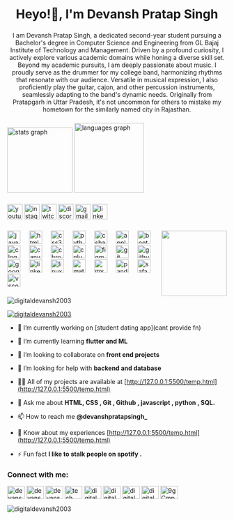 <h1 align="center">Heyo!👋, I'm Devansh Pratap Singh</h1>

###

<p align="center">I am Devansh Pratap Singh, a dedicated second-year student pursuing a Bachelor's degree in Computer Science and Engineering from GL Bajaj Institute of Technology and Management. Driven by a profound curiosity, I actively explore various academic domains while honing a diverse skill set. Beyond my academic pursuits, I am deeply passionate about music. I proudly serve as the drummer for my college band, harmonizing rhythms that resonate with our audience. Versatile in musical expression, I also proficiently play the guitar, cajon, and other percussion instruments, seamlessly adapting to the band's dynamic needs. Originally from Pratapgarh in Uttar Pradesh, it's not uncommon for others to mistake my hometown for the similarly named city in Rajasthan.</p>

###

<div align="left">
  <img src="https://github-readme-stats.vercel.app/api?username=digitaldevansh2003&hide_title=false&hide_rank=false&show_icons=true&include_all_commits=true&count_private=true&disable_animations=false&theme=dark&locale=en&hide_border=true" height="150" alt="stats graph"  />
  <img src="https://github-readme-stats.vercel.app/api/top-langs?username=digitaldevansh2003&locale=en&hide_title=false&layout=compact&card_width=320&langs_count=5&theme=dark&hide_border=true" height="160" alt="languages graph"  />
</div>

###

<div align="left">
  <img src="https://img.shields.io/static/v1?message=Youtube&logo=youtube&label=&color=FF0000&logoColor=white&labelColor=&style=for-the-badge" height="35" alt="youtube logo"  />
  <img src="https://img.shields.io/static/v1?message=Instagram&logo=instagram&label=&color=E4405F&logoColor=white&labelColor=&style=for-the-badge" height="35" alt="instagram logo"  />
  <img src="https://img.shields.io/static/v1?message=Twitch&logo=twitch&label=&color=9146FF&logoColor=white&labelColor=&style=for-the-badge" height="35" alt="twitch logo"  />
  <img src="https://img.shields.io/static/v1?message=Discord&logo=discord&label=&color=7289DA&logoColor=white&labelColor=&style=for-the-badge" height="35" alt="discord logo"  />
  <img src="https://img.shields.io/static/v1?message=Gmail&logo=gmail&label=&color=D14836&logoColor=white&labelColor=&style=for-the-badge" height="35" alt="gmail logo"  />
  <img src="https://img.shields.io/static/v1?message=LinkedIn&logo=linkedin&label=&color=0077B5&logoColor=white&labelColor=&style=for-the-badge" height="35" alt="linkedin logo"  />
</div>

###

<img align="right" height="150" src="https://user-images.githubusercontent.com/74038190/235224431-e8c8c12e-6826-47f1-89fb-2ddad83b3abf.gif"  />

###

<div align="left">
  <img src="https://cdn.jsdelivr.net/gh/devicons/devicon/icons/javascript/javascript-original.svg" height="30" alt="javascript logo"  />
  <img width="12" />
  <img src="https://cdn.jsdelivr.net/gh/devicons/devicon/icons/html5/html5-original.svg" height="30" alt="html5 logo"  />
  <img width="12" />
  <img src="https://cdn.jsdelivr.net/gh/devicons/devicon/icons/css3/css3-original.svg" height="30" alt="css3 logo"  />
  <img width="12" />
  <img src="https://cdn.jsdelivr.net/gh/devicons/devicon/icons/python/python-original.svg" height="30" alt="python logo"  />
  <img width="12" />
  <img src="https://cdn.jsdelivr.net/gh/devicons/devicon/icons/csharp/csharp-original.svg" height="30" alt="csharp logo"  />
  <img width="12" />
  <img src="https://cdn.jsdelivr.net/gh/devicons/devicon/icons/apple/apple-original.svg" height="30" alt="apple logo"  />
  <img width="12" />
  <img src="https://cdn.jsdelivr.net/gh/devicons/devicon/icons/bootstrap/bootstrap-original.svg" height="30" alt="bootstrap logo"  />
  <img width="12" />
  <img src="https://cdn.jsdelivr.net/gh/devicons/devicon/icons/c/c-original.svg" height="30" alt="c logo"  />
  <img width="12" />
  <img src="https://cdn.jsdelivr.net/gh/devicons/devicon/icons/canva/canva-original.svg" height="30" alt="canva logo"  />
  <img width="12" />
  <img src="https://cdn.jsdelivr.net/gh/devicons/devicon/icons/chrome/chrome-original.svg" height="30" alt="chrome logo"  />
  <img width="12" />
  <img src="https://cdn.jsdelivr.net/gh/devicons/devicon/icons/cplusplus/cplusplus-original.svg" height="30" alt="cplusplus logo"  />
  <img width="12" />
  <img src="https://cdn.jsdelivr.net/gh/devicons/devicon/icons/figma/figma-original.svg" height="30" alt="figma logo"  />
  <img width="12" />
  <img src="https://cdn.jsdelivr.net/gh/devicons/devicon/icons/git/git-original.svg" height="30" alt="git logo"  />
  <img width="12" />
  <img src="https://cdn.jsdelivr.net/gh/devicons/devicon/icons/github/github-original.svg" height="30" alt="github logo"  />
  <img width="12" />
  <img src="https://cdn.jsdelivr.net/gh/devicons/devicon/icons/google/google-original.svg" height="30" alt="google logo"  />
  <img width="12" />
  <img src="https://cdn.jsdelivr.net/gh/devicons/devicon/icons/linkedin/linkedin-original.svg" height="30" alt="linkedin logo"  />
  <img width="12" />
  <img src="https://cdn.jsdelivr.net/gh/devicons/devicon/icons/linux/linux-original.svg" height="30" alt="linux logo"  />
  <img width="12" />
  <img src="https://cdn.jsdelivr.net/gh/devicons/devicon/icons/matlab/matlab-original.svg" height="30" alt="matlab logo"  />
  <img width="12" />
  <img src="https://cdn.jsdelivr.net/gh/devicons/devicon/icons/mysql/mysql-original.svg" height="30" alt="mysql logo"  />
  <img width="12" />
  <img src="https://cdn.jsdelivr.net/gh/devicons/devicon/icons/pandas/pandas-original.svg" height="30" alt="pandas logo"  />
  <img width="12" />
  <img src="https://cdn.jsdelivr.net/gh/devicons/devicon/icons/safari/safari-original.svg" height="30" alt="safari logo"  />
  <img width="12" />
  <img src="https://cdn.jsdelivr.net/gh/devicons/devicon/icons/vscode/vscode-original.svg" height="30" alt="vscode logo"  />
</div>

###

<p align="left"> <img src="https://komarev.com/ghpvc/?username=digitaldevansh2003&label=Profile%20views&color=0e75b6&style=flat" alt="digitaldevansh2003" /> </p>

<p align="left"> <a href="https://github.com/ryo-ma/github-profile-trophy"><img src="https://github-profile-trophy.vercel.app/?username=digitaldevansh2003" alt="digitaldevansh2003" /></a> </p>

- 🔭 I’m currently working on [student dating app](cant provide fn)

- 🌱 I’m currently learning **flutter and ML**

- 👯 I’m looking to collaborate on **front end projects**

- 🤝 I’m looking for help with **backend and database**

- 👨‍💻 All of my projects are available at [http://127.0.0.1:5500/temp.html](http://127.0.0.1:5500/temp.html)

- 💬 Ask me about **HTML, CSS , Git , Github , javascript , python , SQL.**

- 📫 How to reach me **@devanshpratapsingh_**

- 📄 Know about my experiences [http://127.0.0.1:5500/temp.html](http://127.0.0.1:5500/temp.html)

- ⚡ Fun fact **I like to stalk people on spotify .**

<h3 align="left">Connect with me:</h3>
<p align="left">
<a href="https://linkedin.com/in/devansh pratap singh" target="blank"><img align="center" src="https://raw.githubusercontent.com/rahuldkjain/github-profile-readme-generator/master/src/images/icons/Social/linked-in-alt.svg" alt="devansh pratap singh" height="30" width="40" /></a>
<a href="https://fb.com/devansh pratap singh" target="blank"><img align="center" src="https://raw.githubusercontent.com/rahuldkjain/github-profile-readme-generator/master/src/images/icons/Social/facebook.svg" alt="devansh pratap singh" height="30" width="40" /></a>
<a href="https://instagram.com/devanshpratapsingh_" target="blank"><img align="center" src="https://raw.githubusercontent.com/rahuldkjain/github-profile-readme-generator/master/src/images/icons/Social/instagram.svg" alt="devanshpratapsingh_" height="30" width="40" /></a>
<a href="https://www.youtube.com/c/tech bros" target="blank"><img align="center" src="https://raw.githubusercontent.com/rahuldkjain/github-profile-readme-generator/master/src/images/icons/Social/youtube.svg" alt="tech bros" height="30" width="40" /></a>
<a href="https://www.codechef.com/users/digitaldevansh2003" target="blank"><img align="center" src="https://cdn.jsdelivr.net/npm/simple-icons@3.1.0/icons/codechef.svg" alt="digitaldevansh2003" height="30" width="40" /></a>
<a href="https://www.hackerrank.com/digitaldevansh2003" target="blank"><img align="center" src="https://raw.githubusercontent.com/rahuldkjain/github-profile-readme-generator/master/src/images/icons/Social/hackerrank.svg" alt="digitaldevansh2003" height="30" width="40" /></a>
<a href="https://codeforces.com/profile/digitaldevansh2003" target="blank"><img align="center" src="https://raw.githubusercontent.com/rahuldkjain/github-profile-readme-generator/master/src/images/icons/Social/codeforces.svg" alt="digitaldevansh2003" height="30" width="40" /></a>
<a href="https://www.leetcode.com/digitaldevansh2003" target="blank"><img align="center" src="https://raw.githubusercontent.com/rahuldkjain/github-profile-readme-generator/master/src/images/icons/Social/leet-code.svg" alt="digitaldevansh2003" height="30" width="40" /></a>
<a href="https://discord.gg/9gCmphTj" target="blank"><img align="center" src="https://raw.githubusercontent.com/rahuldkjain/github-profile-readme-generator/master/src/images/icons/Social/discord.svg" alt="9gCmphTj" height="30" width="40" /></a>
</p>



<p><img align="center" src="https://github-readme-streak-stats.herokuapp.com/?user=digitaldevansh2003&" alt="digitaldevansh2003" /></p>
